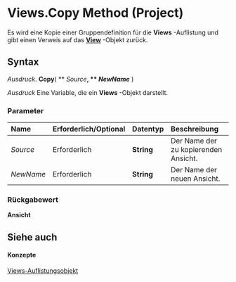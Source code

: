 
# Views.Copy Method (Project)

Es wird eine Kopie einer Gruppendefinition für die  **Views** -Auflistung und gibt einen Verweis auf das **[View](39d793f4-2e31-d07b-a563-b213cced0c28.md)** -Objekt zurück.


## Syntax

 _Ausdruck_. **Copy**( ** _Source_**, ** _NewName_** )

 _Ausdruck_ Eine Variable, die ein **Views** -Objekt darstellt.


### Parameter



|**Name**|**Erforderlich/Optional**|**Datentyp**|**Beschreibung**|
|:-----|:-----|:-----|:-----|
| _Source_|Erforderlich|**String**|Der Name der zu kopierenden Ansicht.|
| _NewName_|Erforderlich|**String**|Der Name der neuen Ansicht.|

### Rückgabewert

 **Ansicht**


## Siehe auch


#### Konzepte


[Views-Auflistungsobjekt](53717121-f6da-d762-af97-15a819ea5d82.md)